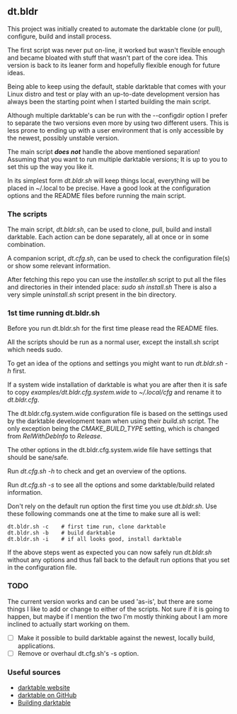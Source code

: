 ## dt.bldr

This project was initially created to automate the darktable clone (or pull), configure, build and install process.

The first script was never put on-line, it worked but wasn't flexible enough and became bloated with stuff that wasn't part of the core idea. This version is back to its leaner form and hopefully flexible enough for future ideas.

Being able to keep using the default, stable darktable that comes with your Linux distro and test or play with an up-to-date development version has always been the starting point when I started building the main script.

Although multiple darktable's can be run with the --configdir option I prefer to separate the two versions even more by using two different users. This is less prone to ending up with a user environment that is only accessible by the newest, possibly unstable version.

The main script ***does not*** handle the above mentioned separation! Assuming that you want to run multiple darktable versions; It is up to you to set this up the way you like it.

In its simplest form *dt.bldr.sh* will keep things local, everything will be placed in ~/.local to be precise. Have a good look at the configuration options and the README files before running the main script.

### The scripts

The main script, *dt.bldr.sh*, can be used to clone, pull, build and install darktable. Each action can be done separately, all at once or in some combination.

A companion script, *dt.cfg.sh*, can be used to check the configuration file(s) or show some relevant information.

After fetching this repo you can use the *installer.sh* script to put all the files and directories in their intended place: *sudo sh install.sh* There is also a very simple *uninstall.sh* script present in the bin directory.

### 1st time running dt.bldr.sh

Before you run dt.bldr.sh for the first time please read the README files.

All the scripts should be run as a normal user, except the install.sh script which needs sudo.

To get an idea of the options and settings you might want to run *dt.bldr.sh -h* first.

If a system wide installation of darktable is what you are after then it is safe to copy *examples/dt.bldr.cfg.system.wide* to *~/.local/cfg* and rename it to *dt.bldr.cfg*.

The dt.bldr.cfg.system.wide configuration file is based on the settings used by the darktable development team when using their *build.sh* script. The only exception being the *CMAKE_BUILD_TYPE* setting, which is changed from *RelWithDebInfo* to *Release*.

The other options in the dt.bldr.cfg.system.wide file have settings that should be sane/safe.

Run *dt.cfg.sh -h* to check and get an overview of the options.

Run *dt.cfg.sh -s* to see all the options and some darktable/build related information.

Don't rely on the default run option the first time you use *dt.bldr.sh*. Use these following commands one at the time to make sure all is well:

```
dt.bldr.sh -c    # first time run, clone darktable
dt.bldr.sh -b    # build darktable
dt.bldr.sh -i    # if all looks good, install darktable
```

If the above steps went as expected you can now safely run *dt.bldr.sh* without any options and thus fall back to the default run options that you set in the configuration file.

### TODO

The current version works and can be used 'as-is', but there are some things I like to add or change to either of the scripts. Not sure if it is going to happen, but maybe if I mention the two I'm mostly thinking about I am more inclined to actually start working on them.

- [ ] Make it possible to build darktable against the newest, locally build, applications.
- [ ] Remove or overhaul dt.cfg.sh's -s option.

### Useful sources

- [darktable website](https://www.darktable.org/)
- [darktable on GitHub](https://github.com/darktable-org/darktable)
- [Building darktable](https://redmine.darktable.org/projects/darktable/wiki/Building_darktable_20)
